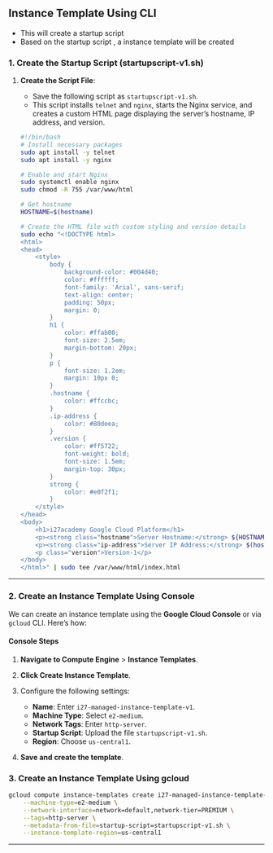## Instance Template Using CLI
* This will create a startup script
* Based on the startup script , a instance template will be created 


### **1. Create the Startup Script (startupscript-v1.sh)**

1. **Create the Script File**:
   - Save the following script as `startupscript-v1.sh`.
   - This script installs `telnet` and `nginx`, starts the Nginx service, and creates a custom HTML page displaying the server’s hostname, IP address, and version.

   ```bash
   #!/bin/bash
   # Install necessary packages
   sudo apt install -y telnet
   sudo apt install -y nginx

   # Enable and start Nginx
   sudo systemctl enable nginx
   sudo chmod -R 755 /var/www/html

   # Get hostname
   HOSTNAME=$(hostname)

   # Create the HTML file with custom styling and version details
   sudo echo "<!DOCTYPE html>
   <html>
   <head>
       <style>
           body {
               background-color: #004d40;
               color: #ffffff;
               font-family: 'Arial', sans-serif;
               text-align: center;
               padding: 50px;
               margin: 0;
           }
           h1 {
               color: #ffab00;
               font-size: 2.5em;
               margin-bottom: 20px;
           }
           p {
               font-size: 1.2em;
               margin: 10px 0;
           }
           .hostname {
               color: #ffccbc;
           }
           .ip-address {
               color: #80deea;
           }
           .version {
               color: #ff5722;
               font-weight: bold;
               font-size: 1.5em;
               margin-top: 30px;
           }
           strong {
               color: #e0f2f1;
           }
       </style>
   </head>
   <body>
       <h1>i27academy Google Cloud Platform</h1>
       <p><strong class="hostname">Server Hostname:</strong> ${HOSTNAME}</p>
       <p><strong class="ip-address">Server IP Address:</strong> $(hostname -I)</p>
       <p class="version">Version-1</p>
   </body>
   </html>" | sudo tee /var/www/html/index.html
   ```

---

### **2. Create an Instance Template Using Console**

We can create an instance template using the **Google Cloud Console** or via `gcloud` CLI. Here’s how:

#### **Console Steps**

1. **Navigate to Compute Engine** > **Instance Templates**.
2. **Click Create Instance Template**.
3. Configure the following settings:
   - **Name**: Enter `i27-managed-instance-template-v1`.
   - **Machine Type**: Select `e2-medium`.
   - **Network Tags**: Enter `http-server`.
   - **Startup Script**: Upload the file `startupscript-v1.sh`.
   - **Region**: Choose `us-central1`.

4. **Save and create the template**.

### **3. Create an Instance Template Using gcloud**

   ```bash
   gcloud compute instance-templates create i27-managed-instance-template-v1 \
       --machine-type=e2-medium \
       --network-interface=network=default,network-tier=PREMIUM \
       --tags=http-server \
       --metadata-from-file=startup-script=startupscript-v1.sh \
       --instance-template-region=us-central1
   ```

---
